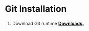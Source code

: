 # Git Installation
1. Download Git runtime [**Downloads**](https://git-scm.com/download/win "在新分頁開啓鏈接")。
